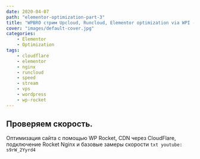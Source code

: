 ```yaml
---
date: 2020-04-07
path: "elementor-optimization-part-3"
title: "WPBRO стрим Upcloud, Runcloud, Elementor optimization via WPI - Часть 3"
cover: "images/default-cover.jpg"
categories: 
    - Elementor
    - Optimization
tags:
    - cloudflare
    - elementor
    - nginx
    - runcloud
    - speed
    - stream
    - vps
    - wordpress
    - wp-rocket
---
```


## Проверяем скорость.
Оптимизация сайта с помощью WP Rocket, CDN через CloudFlare, подключение Rocket Nginx и базовые замеры скорости
`txt
youtube: s9rW_2Yyrd4 
`
